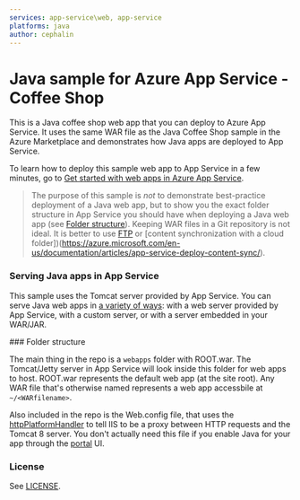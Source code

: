 ```yaml
---
services: app-service\web, app-service
platforms: java
author: cephalin
---
```


# Java sample for Azure App Service - Coffee Shop

This is a Java coffee shop web app that you can deploy to Azure App Service. It uses the same WAR file as the Java 
Coffee Shop sample in the Azure Marketplace and demonstrates how Java apps are deployed to App Service.

To learn how to deploy this sample web app to App Service in a few minutes, go to 
[Get started with web apps in Azure App Service](https://azure.microsoft.com/en-us/documentation/articles/app-service-web-get-started/). 

> The purpose of this sample is *not* to demonstrate best-practice deployment of a Java web app, but to show you the exact
folder structure in App Service you should have when deploying a Java web app (see [Folder structure](#structure)). 
Keeping WAR files in a Git repository is not ideal. It is better to use 
[FTP](https://azure.microsoft.com/en-us/documentation/articles/web-sites-deploy/#howtoftp) or 
[content synchronization with a cloud folder])(https://azure.microsoft.com/en-us/documentation/articles/app-service-deploy-content-sync/).

### Serving Java apps in App Service

This sample uses the Tomcat server provided by App Service. You can serve Java web apps in 
[a variety of ways](https://azure.microsoft.com/en-us/documentation/articles/web-sites-java-custom-upload/): 
with a web server provided by App Service, with a custom server, or with a server embedded in your 
WAR/JAR.

<a name="structure">
### Folder structure

The main thing in the repo is a `webapps` folder with ROOT.war. The Tomcat/Jetty server in App Service
will look inside this folder for web apps to host. ROOT.war represents the default web app (at the site root). Any
WAR file that's otherwise named represents a web app accessbile at `~/<WARfilename>`. 

Also included in the repo is the Web.config file, that uses the 
[httpPlatformHandler](http://www.iis.net/downloads/microsoft/httpplatformhandler) to tell IIS to be a proxy between
HTTP requests and the Tomcat 8 server. You don't actually need this file if you enable Java for your app through the 
[portal](https://portal.azure.com) UI.

### License

See [LICENSE](LICENSE).
